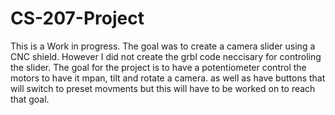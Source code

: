 # CS-207-Project
This is a Work in progress. The goal was to create a camera slider using a CNC shield. However I did not create the grbl code neccisary for controling the slider.
The goal for the project is to have a potentiometer control the motors to have it mpan, tilt and rotate a camera. as well as have buttons that will switch to preset movments but this will have to be worked on to reach that goal.
